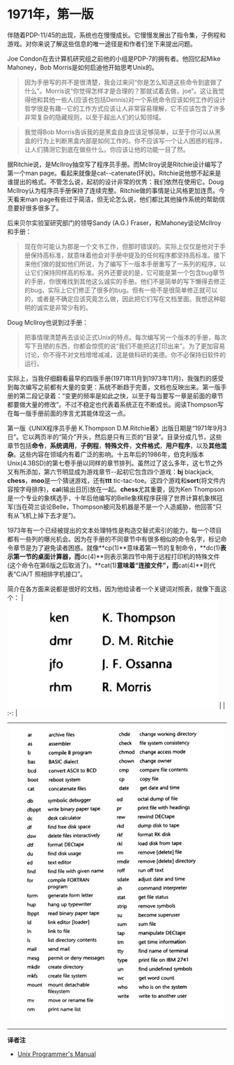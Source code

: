# 1971年，第一版

伴随着PDP-11/45的出现，系统也在慢慢成长。它慢慢发展出了指令集，子例程和游戏。对你来说了解这些信息的唯一途径是和作者们坐下来提出问题。

Joe Condon在去计算机研究组之前他的小组是PDP-7的拥有者。他回忆起Mike Mahoney，Bob Morris是如何启迪他开始思考Unix的。

> 因为手册写的并不是很清楚，我会过来问“你是怎么知道这些命令到底做了什么”。Morris说“你觉得怎样才是合理的？那就试着去做，joe”。这让我觉得他和其他一些人(应该也包括Dennis)对一个系统命令应该如何工作的设计哲学很是有趣--它的工作方式应该让人非常容易理解，它不应该包含了许多非常复杂的隐藏规则，以至于超出人们的认知领域。

> 我觉得Bob Morris告诉我的是黑盒自身应该足够简单，以至于你可以从黑盒的行为上判断黑盒内部是如何工作的。你不应该写一个让人困惑的程序，让人们猜测它到底在做些什么。你应该让他的功能一目了然。

据Ritchie说，是McIlroy抽空写了程序员手册。而McIlroy说是Ritchie设计编写了第一个man page。看起来就像是cat--catenate(环状)。Ritchie说他想不起来是谁提出的格式。不管怎么说，起初的设计非常的优秀：我们依然在使用它。Doug McIlroy认为程序员手册保持了连续完整。Ritchie做的事情是让风格更加连贯。今天看来man page有些过于简洁，但无论怎么说，他们都比其他操作系统的帮助信息要好很多很多了。

后来贝尔实验室研究部门的领导Sandy (A.G.) Fraser，和Mahoney谈论McIlroy和手册：

> 现在你可能认为那是一个文书工作，但那时错误的。实际上仅仅是他对于手册保持高标准，就意味着他会对手册中提及的任何程序都坚持高标准。接下来他们做的就如他们所说，为了编写下一版本手册重写了一系列的程序，以让它们保持同样高的标准。另外还要说的是，它可能是第一个包含bug章节的手册，你很难找到其他这么诚实的手册。他们不是简单的写下懒得去修正的bug，实际上它们修正了很多的bug。但有一些不是很简单修正就可以的，或者是不确定应该究竟怎么做，因此把它们写在文档里面。我想这种聪明的诚实是非常少有的。

Doug McIlroy也说到过手册：

> 把事情理清楚再去谈论正式Unix的特点。每次编写另一个版本的手册，每次写下丑陋的东西，你都会惊慌的说“我们不能把这打印出来”。为了更加容易讨论，你不得不对文档增增减减，这是做科研的美德。你不必保持旧软件的运行。

实际上，当我仔细翻看最早的四版手册(1971年11月到1973年11月)，我强烈的感受到每次编写之前都有大量的变更：系统不断趋于完善，文档也反映出来。第一版手册的第二段记录着：“变更的频率是如此之快，以至于每当要写一章是前面的章节都要做大量的修改”。不过不稳定也代表着系统正在不断成长。阅读Thompson写在每一版手册前面的序言尤其能体现这一点。

第一版《UNIX程序员手册 K.Thompson D.M.Ritchie著》出版日期是“1971年9月3日”。它以两页半的“简介”开头，然后是只有三页的“目录”。目录分成几节，这些章节包括**命令**，**系统调用**，**子例程**，**特殊文件**，**文件格式**，**用户程序**，以及**其他混杂**。这些内容在领域内有着广泛的影响。十五年后的1986年，伯克利版本Unix(4.3BSD)的第七卷手册以同样的章节排列。虽然过了这么多年，这七节之外又有所添加，第六节明显成为游戏章节--起初它包含四个游戏：**bj** blackjack, **chess**，**moo**是一个猜谜游戏，还有**ttt** tic-tac-toe。这四个游戏和**sort**(将文件内容按字母排序)，**cal**(输出日历)放在一起。**chess**尤其重要，因为Ken Thompson是一个专业的象棋选手，十年后他编写的Belle象棋程序获得了世界计算机象棋冠军(当在荷兰谈论Belle，Thompson被问及机器是不是一个人造威胁，他回答“只有从飞机上掉下去才是”)。

1973年有一个已经被提出的文本处理特性是构造交替式索引的能力，每一个项目都有一些列的曝光机会。因为在手册的不同章节中有很多相似的命令名字，标记命令章节是为了避免读者困惑。就像**cp(1)**意味着第一节的复制命令，**dc(1)**表示第一节的桌面计算器，而**dc(4)**则表示第四节中用于远程打印机的特殊文件(这个命令在第6版之后取消了)。**cat(1)**意味着“连接文件”，而**cat(4)**则代表“C/A/T 照相排字机接口”。

简介在各方面来说都是很好的文档，因为他给读者一个关键词对照表，就像下面这个：
| ![key](/assets/key.jpg) |
| :-: |




| ![commands](/assets/commands.jpg) |
| :-: |




---
**译者注**

* [Unix Programmer's Manual ](https://www.bell-labs.com/usr/dmr/www/1stEdman.html)
